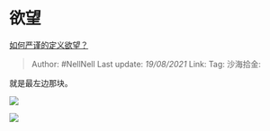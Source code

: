 # 欲望

[如何严谨的定义欲望？](https://www.zhihu.com/question/447585791/answer/1796903620)

> Author: #NellNell
> Last update: *19/08/2021*
> Link:
> Tag:
> 沙海拾金:

就是最左边那块。

![](https://pic1.zhimg.com/50/v2-0604b3af9d3f7b9966b41d1d114007d2_720w.jpg?source=c8b7c179)

![](https://pic1.zhimg.com/80/v2-0604b3af9d3f7b9966b41d1d114007d2_720w.jpg?source=c8b7c179)
